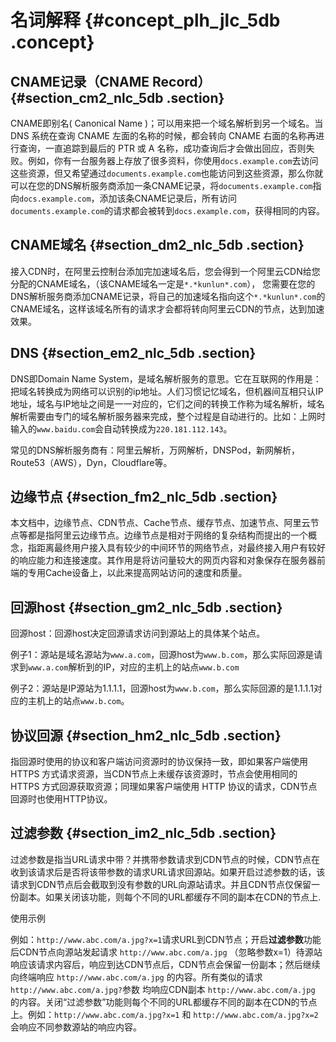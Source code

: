 # 名词解释 {#concept_plh_jlc_5db .concept}

## CNAME记录（CNAME Record） {#section_cm2_nlc_5db .section}

CNAME即别名\( Canonical Name \)；可以用来把一个域名解析到另一个域名。当 DNS 系统在查询 CNAME 左面的名称的时候，都会转向 CNAME 右面的名称再进行查询，一直追踪到最后的 PTR 或 A 名称，成功查询后才会做出回应，否则失败。例如，你有一台服务器上存放了很多资料，你使用`docs.example.com`去访问这些资源，但又希望通过`documents.example.com`也能访问到这些资源，那么你就可以在您的DNS解析服务商添加一条CNAME记录，将`documents.example.com`指向`docs.example.com`，添加该条CNAME记录后，所有访问`documents.example.com`的请求都会被转到`docs.example.com`，获得相同的内容。

## CNAME域名 {#section_dm2_nlc_5db .section}

接入CDN时，在阿里云控制台添加完加速域名后，您会得到一个阿里云CDN给您分配的CNAME域名，（该CNAME域名一定是`*.*kunlun*.com`）， 您需要在您的DNS解析服务商添加CNAME记录，将自己的加速域名指向这个`*.*kunlun*.com`的CNAME域名，这样该域名所有的请求才会都将转向阿里云CDN的节点，达到加速效果。

## DNS {#section_em2_nlc_5db .section}

DNS即Domain Name System，是域名解析服务的意思。它在互联网的作用是：把域名转换成为网络可以识别的ip地址。人们习惯记忆域名，但机器间互相只认IP地址，域名与IP地址之间是一一对应的，它们之间的转换工作称为域名解析，域名解析需要由专门的域名解析服务器来完成，整个过程是自动进行的。比如：上网时输入的`www.baidu.com`会自动转换成为`220.181.112.143`。

常见的DNS解析服务商有：阿里云解析，万网解析，DNSPod，新网解析，Route53（AWS），Dyn，Cloudflare等。

## 边缘节点 {#section_fm2_nlc_5db .section}

本文档中，边缘节点、CDN节点、Cache节点、缓存节点、加速节点、阿里云节点等都是指阿里云边缘节点。边缘节点是相对于网络的复杂结构而提出的一个概念，指距离最终用户接入具有较少的中间环节的网络节点，对最终接入用户有较好的响应能力和连接速度。其作用是将访问量较大的网页内容和对象保存在服务器前端的专用Cache设备上，以此来提高网站访问的速度和质量。

## 回源host {#section_gm2_nlc_5db .section}

回源host：回源host决定回源请求访问到源站上的具体某个站点。

例子1：源站是域名源站为`www.a.com`，回源host为`www.b.com`，那么实际回源是请求到`www.a.com`解析到的IP，对应的主机上的站点`www.b.com`

例子2：源站是IP源站为1.1.1.1，回源host为`www.b.com`，那么实际回源的是1.1.1.1对应的主机上的站点`www.b.com`。

## 协议回源 {#section_hm2_nlc_5db .section}

指回源时使用的协议和客户端访问资源时的协议保持一致，即如果客户端使用 HTTPS 方式请求资源，当CDN节点上未缓存该资源时，节点会使用相同的 HTTPS 方式回源获取资源；同理如果客户端使用 HTTP 协议的请求，CDN节点回源时也使用HTTP协议。

## 过滤参数 {#section_im2_nlc_5db .section}

过滤参数是指当URL请求中带？并携带参数请求到CDN节点的时候，CDN节点在收到该请求后是否将该带参数的请求URL请求回源站。如果开启过滤参数的话，该请求到CDN节点后会截取到没有参数的URL向源站请求。并且CDN节点仅保留一份副本。如果关闭该功能，则每个不同的URL都缓存不同的副本在CDN的节点上.

使用示例

例如：`http://www.abc.com/a.jpg?x=1`请求URL到CDN节点；开启**过滤参数**功能后CDN节点向源站发起请求 `http://www.abc.com/a.jpg` （忽略参数x=1）待源站响应该请求内容后，响应到达CDN节点后，CDN节点会保留一份副本；然后继续向终端响应 `http://www.abc.com/a.jpg` 的内容。所有类似的请求 `http://www.abc.com/a.jpg?`参数 均响应CDN副本 `http://www.abc.com/a.jpg` 的内容。关闭“过滤参数”功能则每个不同的URL都缓存不同的副本在CDN的节点上。例如：`http://www.abc.com/a.jpg?x=1` 和 `http://www.abc.com/a.jpg?x=2` 会响应不同参数源站的响应内容。

